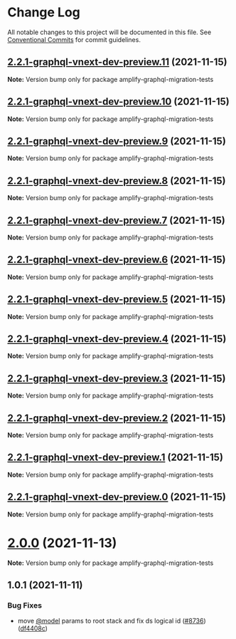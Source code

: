 # Change Log

All notable changes to this project will be documented in this file.
See [Conventional Commits](https://conventionalcommits.org) for commit guidelines.

## [2.2.1-graphql-vnext-dev-preview.11](https://github.com/aws-amplify/amplify-cli/compare/amplify-graphql-migration-tests@1.0.1...amplify-graphql-migration-tests@2.2.1-graphql-vnext-dev-preview.11) (2021-11-15)

**Note:** Version bump only for package amplify-graphql-migration-tests





## [2.2.1-graphql-vnext-dev-preview.10](https://github.com/aws-amplify/amplify-cli/compare/amplify-graphql-migration-tests@1.0.1...amplify-graphql-migration-tests@2.2.1-graphql-vnext-dev-preview.10) (2021-11-15)

**Note:** Version bump only for package amplify-graphql-migration-tests





## [2.2.1-graphql-vnext-dev-preview.9](https://github.com/aws-amplify/amplify-cli/compare/amplify-graphql-migration-tests@1.0.1...amplify-graphql-migration-tests@2.2.1-graphql-vnext-dev-preview.9) (2021-11-15)

**Note:** Version bump only for package amplify-graphql-migration-tests





## [2.2.1-graphql-vnext-dev-preview.8](https://github.com/aws-amplify/amplify-cli/compare/amplify-graphql-migration-tests@1.0.1...amplify-graphql-migration-tests@2.2.1-graphql-vnext-dev-preview.8) (2021-11-15)

**Note:** Version bump only for package amplify-graphql-migration-tests





## [2.2.1-graphql-vnext-dev-preview.7](https://github.com/aws-amplify/amplify-cli/compare/amplify-graphql-migration-tests@1.0.1...amplify-graphql-migration-tests@2.2.1-graphql-vnext-dev-preview.7) (2021-11-15)

**Note:** Version bump only for package amplify-graphql-migration-tests





## [2.2.1-graphql-vnext-dev-preview.6](https://github.com/aws-amplify/amplify-cli/compare/amplify-graphql-migration-tests@1.0.1...amplify-graphql-migration-tests@2.2.1-graphql-vnext-dev-preview.6) (2021-11-15)

**Note:** Version bump only for package amplify-graphql-migration-tests





## [2.2.1-graphql-vnext-dev-preview.5](https://github.com/aws-amplify/amplify-cli/compare/amplify-graphql-migration-tests@1.0.1...amplify-graphql-migration-tests@2.2.1-graphql-vnext-dev-preview.5) (2021-11-15)

**Note:** Version bump only for package amplify-graphql-migration-tests





## [2.2.1-graphql-vnext-dev-preview.4](https://github.com/aws-amplify/amplify-cli/compare/amplify-graphql-migration-tests@1.0.1...amplify-graphql-migration-tests@2.2.1-graphql-vnext-dev-preview.4) (2021-11-15)

**Note:** Version bump only for package amplify-graphql-migration-tests





## [2.2.1-graphql-vnext-dev-preview.3](https://github.com/aws-amplify/amplify-cli/compare/amplify-graphql-migration-tests@1.0.1...amplify-graphql-migration-tests@2.2.1-graphql-vnext-dev-preview.3) (2021-11-15)

**Note:** Version bump only for package amplify-graphql-migration-tests





## [2.2.1-graphql-vnext-dev-preview.2](https://github.com/aws-amplify/amplify-cli/compare/amplify-graphql-migration-tests@1.0.1...amplify-graphql-migration-tests@2.2.1-graphql-vnext-dev-preview.2) (2021-11-15)

**Note:** Version bump only for package amplify-graphql-migration-tests





## [2.2.1-graphql-vnext-dev-preview.1](https://github.com/aws-amplify/amplify-cli/compare/amplify-graphql-migration-tests@1.0.1...amplify-graphql-migration-tests@2.2.1-graphql-vnext-dev-preview.1) (2021-11-15)

**Note:** Version bump only for package amplify-graphql-migration-tests





## [2.2.1-graphql-vnext-dev-preview.0](https://github.com/aws-amplify/amplify-cli/compare/amplify-graphql-migration-tests@1.0.1...amplify-graphql-migration-tests@2.2.1-graphql-vnext-dev-preview.0) (2021-11-15)

**Note:** Version bump only for package amplify-graphql-migration-tests





# [2.0.0](https://github.com/aws-amplify/amplify-cli/compare/amplify-graphql-migration-tests@1.0.1...amplify-graphql-migration-tests@2.0.0) (2021-11-13)

**Note:** Version bump only for package amplify-graphql-migration-tests





## 1.0.1 (2021-11-11)


### Bug Fixes

* move [@model](https://github.com/model) params to root stack and fix ds logical id ([#8736](https://github.com/aws-amplify/amplify-cli/issues/8736)) ([df4408c](https://github.com/aws-amplify/amplify-cli/commit/df4408c4080949ddd638778df9ae20e763dd5824))

